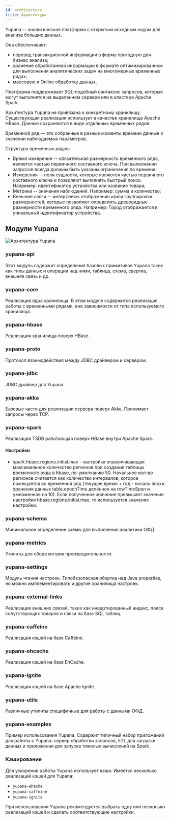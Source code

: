 ```yaml
---
id: architecture
title: Архитектура
---
```


Yupana -- аналитическая платформа с открытым исходным кодом для анализа больших данных.

Она обеспечивает:

 - перевод транзакционной информации в форму пригодную для бизнес анализа;
 - хранение обработанной  информации в формате оптимизированном для выполнения аналитических задач на многомерных
   временных рядах;
 - массовую и Online обработку данных.

Платформа поддерживает SQL-подобный синтаксис запросов, которые могут выполнятся на выделенном сервере или в кластере
Apache Spark.

Архитектура Yupana не привязана к конкретному хранилищу.  Существующая реализация использует в качестве хранилища Apache
HBase. Данные сохраняются в виде отдельных временных рядов.

Временной ряд — это собранные в разные моменты времени данные о значении наблюдаемых параметров.

Структура временных рядов:

 - Время измерения -- обязательная размерность временного ряда, является частью первичного составного ключа. При
   выполнении запросов всегда должны быть указаны ограничения по времени;
 - Измерения -- поля сущности, которые являются частью первичного составного ключа и позволяют выполнять быстрый поиск.
   Например: идентификатор устройства или название товара;
 - Метрики -- значения наблюдений. Например: сумма и количество;
 - Внешние связи -- интерфейсы отображения и/или группировки размерностей, которые позволяют определить древовидные
   размерности временного ряда. Например: Город отображается в уникальный идентификатор устройства.

## Модули Yupana

![Архитектура Yupana](/assets/images/yupana-common.svg)

### yupana-api

Этот модуль содержит определения базовых примитивов Yupana таких как типы данных и операции над ними, таблица, схема,
свертка, внешняя связь и др.

### yupana-core

Реализация ядра хранилища.  В этом модуле содержится реализация работы с временными рядами, вне зависимости от типа используемого
хранилища.

### yupana-hbase

Реализация хранилища поверх HBase.

### yupana-proto

Протокол взаимодействия между JDBC драйвером и сервером.

### yupana-jdbc

JDBC драйвер для Yupana.

### yupana-akka

Базовые части для реализации сервера поверх Akka. Принимает запросы через TCP.

### yupana-spark

Реализация TSDB работающая поверх HBase внутри Apache Spark.

#### Настройки
 - spark.hbase.regions.initial.max - настройка ограничивающая максимальное количество регионов при создании таблицы
   временного ряда в hbase, по-умолчанию 50.
   Начальное кол-во регионов считается как количество интервалов, которое помещается во временной ряд
   (текущее время + год - начало эпохи хранения данных table.epochTime делённое на rowTimeSpan и умноженное на 10).
   Если полученное значение превышает значение настройки hbase.regions.initial.max, то используется значение настройки.

### yupana-schema

Минимальное определение схемы для выполнения аналитики ОФД.

### yupana-metrics

Утилиты для сбора метрик производительности.

### yupana-settings

Модуль чтения настроек.  Типобезопасная обертка над Java properties, но можно имплементировать и другие хранилища настроек.

### yupana-external-links

Реализация внешних связей, таких как инвертированный индекс, поиск сопутствующих товаров и связи на базе SQL таблиц.

### yupana-caffeine

Реализация кэшей на базе Caffeine.

### yupana-ehcache

Реализация кэшей на базе EhCache.

### yupana-ignite

Реализация кэшей на базе Apache Ignite.

### yupana-utils

Различные утилиты специфичные для работы с данными ОФД.

### yupana-examples

Пример использования Yupana.  Содержит типичный набор приложений для работы с Yupana: сервер обработки запросов, ETL для
загрузки данных и приложения для запуска тяжелых вычислений на Spark.

### Кэширование

Для ускорения работы Yupana использует кэши.  Имеется несколько реализаций кэшей для Yupana:

  - `yupana-ehache`
  - `yupana-caffeine`
  - `yupana-ignite`

При использовании Yupana рекомендуется выбрать одну или несколько реализаций кэшей и сделать соответствующие настройки.
